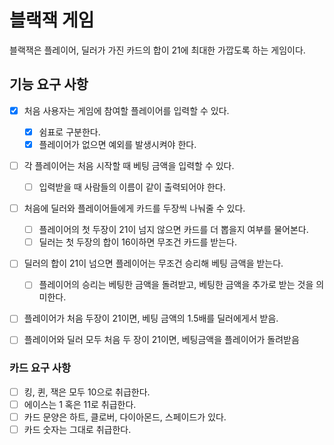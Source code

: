 # 블랙잭 게임

블랙잭은 플레이어, 딜러가 가진 카드의 합이 21에 최대한 가깝도록 하는 게임이다.

## 기능 요구 사항

- [x] 처음 사용자는 게임에 참여할 플레이어를 입력할 수 있다.
  - [x] 쉼표로 구분한다.
  - [x] 플레이어가 없으면 예외를 발생시켜야 한다.
- [ ] 각 플레이어는 처음 시작할 때 베팅 금액을 입력할 수 있다.
  - [ ] 입력받을 때 사람들의 이름이 같이 출력되어야 한다.
- [ ] 처음에 딜러와 플레이어들에게 카드를 두장씩 나눠줄 수 있다.
  - [ ] 플레이어의 첫 두장이 21이 넘지 않으면 카드를 더 뽑을지 여부를 물어본다.
  - [ ] 딜러는 첫 두장의 합이 16이하면 무조건 카드를 받는다.
- [ ] 딜러의 합이 21이 넘으면 플레이어는 무조건 승리해 베팅 금액을 받는다.
  - [ ] 플레이어의 승리는 베팅한 금액을 돌려받고, 베팅한 금액을 추가로 받는 것을 의미한다.
- [ ] 플레이어가 처음 두장이 21이면, 베팅 금액의 1.5배를 딜러에게서 받음.
- [ ] 플레이어와 딜러 모두 처음 두 장이 21이면, 베팅금액을 플레이어가 돌려받음



### 카드 요구 사항

- [ ] 킹, 퀸, 잭은 모두 10으로 취급한다.
- [ ] 에이스는 1 혹은 11로 취급한다.
- [ ] 카드 문양은 하트, 클로버, 다이아몬드, 스페이드가 있다.
- [ ] 카드 숫자는 그대로 취급한다.